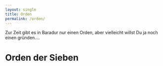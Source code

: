 ```yaml
---
layout: single
title: Orden 
permalink: /orden/
---
```


Zur Zeit gibt es in Baradur nur einen Orden, aber vielleicht willst Du ja noch einen gründen....

# Orden der Sieben
